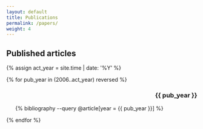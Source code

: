 ```yaml
---
layout: default
title: Publications
permalink: /papers/
weight: 4
---
```



## Published articles

{% assign act_year = site.time | date: '%Y' %}

{% for pub_year in (2006..act_year) reversed %}
  <h3 style="text-align:right;"> {{ pub_year }} </h3>
  <ol>
  {% bibliography --query @article[year = {{ pub_year }}]  %}
  </ol>
{% endfor %}
